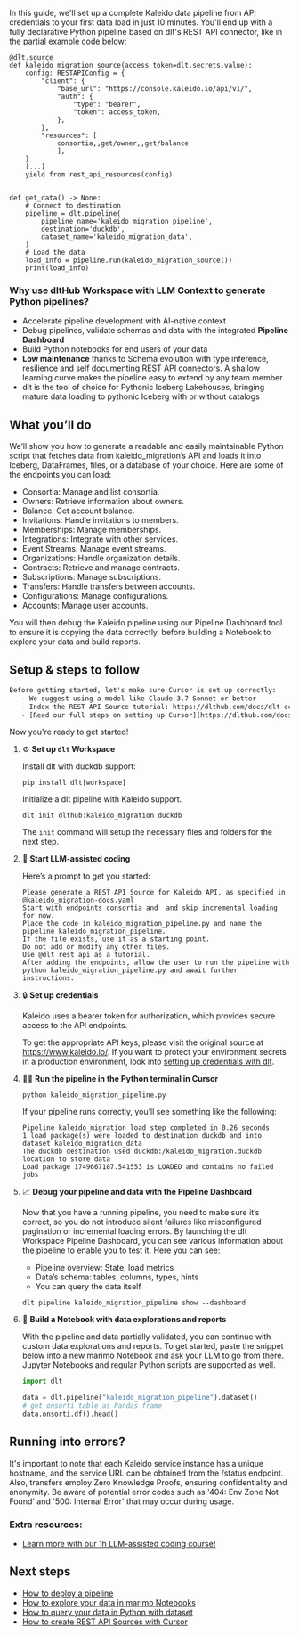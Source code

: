 In this guide, we'll set up a complete Kaleido data pipeline from API credentials to your first data load in just 10 minutes. You'll end up with a fully declarative Python pipeline based on dlt's REST API connector, like in the partial example code below:

```python-outcome
@dlt.source
def kaleido_migration_source(access_token=dlt.secrets.value):
    config: RESTAPIConfig = {
        "client": {
            "base_url": "https://console.kaleido.io/api/v1/",
            "auth": {
                "type": "bearer",
                "token": access_token,
            },
        },
        "resources": [
            consortia,,get/owner,,get/balance
            ],
    }
    [...]
    yield from rest_api_resources(config)


def get_data() -> None:
    # Connect to destination
    pipeline = dlt.pipeline(
        pipeline_name='kaleido_migration_pipeline',
        destination='duckdb',
        dataset_name='kaleido_migration_data', 
    )
    # Load the data
    load_info = pipeline.run(kaleido_migration_source())
    print(load_info) 
```

### Why use dltHub Workspace with LLM Context to generate Python pipelines?

- Accelerate pipeline development with AI-native context
- Debug pipelines, validate schemas and data with the integrated **Pipeline Dashboard**
- Build Python notebooks for end users of your data
- **Low maintenance** thanks to Schema evolution with type inference, resilience and self documenting REST API connectors. A shallow learning curve makes the pipeline easy to extend by any team member
- dlt is the tool of choice for Pythonic Iceberg Lakehouses, bringing mature data loading to pythonic Iceberg with or without catalogs

## What you’ll do

We’ll show you how to generate a readable and easily maintainable Python script that fetches data from kaleido_migration’s API and loads it into Iceberg, DataFrames, files, or a database of your choice. Here are some of the endpoints you can load:

- Consortia: Manage and list consortia.
- Owners: Retrieve information about owners.
- Balance: Get account balance.
- Invitations: Handle invitations to members.
- Memberships: Manage memberships.
- Integrations: Integrate with other services.
- Event Streams: Manage event streams.
- Organizations: Handle organization details.
- Contracts: Retrieve and manage contracts.
- Subscriptions: Manage subscriptions.
- Transfers: Handle transfers between accounts.
- Configurations: Manage configurations.
- Accounts: Manage user accounts.

You will then debug the Kaleido pipeline using our Pipeline Dashboard tool to ensure it is copying the data correctly, before building a Notebook to explore your data and build reports.

## Setup & steps to follow

```default
Before getting started, let's make sure Cursor is set up correctly:
   - We suggest using a model like Claude 3.7 Sonnet or better
   - Index the REST API Source tutorial: https://dlthub.com/docs/dlt-ecosystem/verified-sources/rest_api/ and add it to context as **@dlt rest api**
   - [Read our full steps on setting up Cursor](https://dlthub.com/docs/dlt-ecosystem/llm-tooling/cursor-restapi#23-configuring-cursor-with-documentation)
```

Now you're ready to get started!

1. ⚙️ **Set up `dlt` Workspace**
    
    Install dlt with duckdb support:
    ```shell
    pip install dlt[workspace]
    ```

    Initialize a dlt pipeline with Kaleido support.
    ```shell
    dlt init dlthub:kaleido_migration duckdb
    ```

    The `init` command will setup the necessary files and folders for the next step.
    
2. 🤠 **Start LLM-assisted coding**
    
    Here’s a prompt to get you started:
    
    ```prompt
    Please generate a REST API Source for Kaleido API, as specified in @kaleido_migration-docs.yaml 
    Start with endpoints consortia and  and skip incremental loading for now. 
    Place the code in kaleido_migration_pipeline.py and name the pipeline kaleido_migration_pipeline. 
    If the file exists, use it as a starting point. 
    Do not add or modify any other files. 
    Use @dlt rest api as a tutorial. 
    After adding the endpoints, allow the user to run the pipeline with python kaleido_migration_pipeline.py and await further instructions.
    ```

    
3. 🔒 **Set up credentials** 
    
    Kaleido uses a bearer token for authorization, which provides secure access to the API endpoints.
    
    To get the appropriate API keys, please visit the original source at https://www.kaleido.io/.
    If you want to protect your environment secrets in a production environment, look into [setting up credentials with dlt](https://dlthub.com/docs/walkthroughs/add_credentials).
    
4. 🏃‍♀️ **Run the pipeline in the Python terminal in Cursor**
    
    ```shell
    python kaleido_migration_pipeline.py
    ```
    
    If your pipeline runs correctly, you’ll see something like the following:
    
    ```shell
    Pipeline kaleido_migration load step completed in 0.26 seconds
    1 load package(s) were loaded to destination duckdb and into dataset kaleido_migration_data
    The duckdb destination used duckdb:/kaleido_migration.duckdb location to store data
    Load package 1749667187.541553 is LOADED and contains no failed jobs
    ```
    
5. 📈 **Debug your pipeline and data with the Pipeline Dashboard**

    Now that you have a running pipeline, you need to make sure it’s correct, so you do not introduce silent failures like misconfigured pagination or incremental loading errors. By launching the dlt Workspace Pipeline Dashboard, you can see various information about the pipeline to enable you to test it. Here you can see:
    - Pipeline overview: State, load metrics
    - Data’s schema: tables, columns, types, hints
    - You can query the data itself
    
    ```shell
    dlt pipeline kaleido_migration_pipeline show --dashboard
    ```
    
6. 🐍 **Build a Notebook with data explorations and reports**

    With the pipeline and data partially validated, you can continue with custom data explorations and reports. To get started, paste the snippet below into a new marimo Notebook and ask your LLM to go from there. Jupyter Notebooks and regular Python scripts are supported as well.

    
    ```python
    import dlt

   data = dlt.pipeline("kaleido_migration_pipeline").dataset()
   # get onsorti table as Pandas frame
   data.onsorti.df().head()
    ```

## Running into errors?

It's important to note that each Kaleido service instance has a unique hostname, and the service URL can be obtained from the /status endpoint. Also, transfers employ Zero Knowledge Proofs, ensuring confidentiality and anonymity. Be aware of potential error codes such as '404: Env Zone Not Found' and '500: Internal Error' that may occur during usage.

### Extra resources:

- [Learn more with our 1h LLM-assisted coding course!](https://www.youtube.com/watch?v=GGid70rnJuM)

## Next steps

- [How to deploy a pipeline](https://dlthub.com/docs/walkthroughs/deploy-a-pipeline)
- [How to explore your data in marimo Notebooks](https://dlthub.com/docs/general-usage/dataset-access/marimo)
- [How to query your data in Python with dataset](https://dlthub.com/docs/general-usage/dataset-access/dataset)
- [How to create REST API Sources with Cursor](https://dlthub.com/docs/dlt-ecosystem/llm-tooling/cursor-restapi)